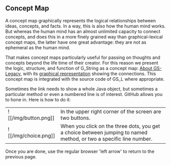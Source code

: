 
## Concept  Map ##
A concept map graphically represents the logical relationships between ideas, concepts, and facts. In a way, this is also how the human mind works. But whereas the human mind has an almost unlimited capacity to connect concepts, and does this in a more finely grained way than graphical-lexical concept maps, the latter have one great advantage: they are not as ephemeral as the human mind.

That makes concept maps particularly useful for passing on thoughts and concepts beyond the life time of their creator.  For this reason we present the logic, structure, and function of G_String as a concept map: [About GS-Legacy](About.md), with its [graphical representation](img/map.png) showing the connections. This concept map is integrated with the source code of GS_L where appropriate.

Sometimes the link needs to show a whole Java object, but sometimes a particular method or even a numbered line is of interest.  GitHub  allows you to hone in. Here is how to do it: 


|                       |               |
| --------------------- | ------------- |
| ![[/img/button.png]]  | In the upper right corner of the screen are two buttons​.  |
| ![[/img/choice.png]]  | When you click on the three dots, you get a choice between jumping to named method, or two a specific line number.  | 


Once you are done, use the regular browser 'left arrow' to return to the previous page.

```




